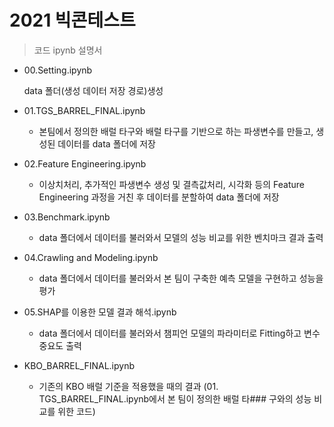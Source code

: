 2021 빅콘테스트
============


> 코드 ipynb 설명서

* 00.Setting.ipynb

  data 폴더(생성 데이터 저장 경로)생성

* 01.TGS_BARREL_FINAL.ipynb
  + 본팀에서 정의한 배럴 타구와 배럴 타구를 기반으로 하는 파생변수를 만들고, 생성된 데이터를 data 폴더에 저장

* 02.Feature Engineering.ipynb
  + 이상치처리, 추가적인 파생변수 생성 및 결측값처리, 시각화 등의 Feature Engineering 과정을 거친 후 데이터를 분할하여 data 폴더에 저장

* 03.Benchmark.ipynb
  + data 폴더에서 데이터를 불러와서 모델의 성능 비교를 위한 벤치마크 결과 출력

* 04.Crawling and Modeling.ipynb
  + data 폴더에서 데이터를 불러와서 본 팀이 구축한 예측 모델을 구현하고 성능을 평가

* 05.SHAP를 이용한 모델 결과 해석.ipynb
  + data 폴더에서 데이터를 불러와서 챔피언 모델의 파라미터로 Fitting하고 변수중요도 출력

* KBO_BARREL_FINAL.ipynb
  + 기존의 KBO 배럴 기준을 적용했을 때의 결과 (01. TGS_BARREL_FINAL.ipynb에서 본 팀이 정의한 배럴 타###  구와의 성능 비교를 위한 코드)
